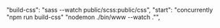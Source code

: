 "build-css": "sass --watch public/scss:public/css",
"start": "concurrently \"npm run build-css\" \"nodemon ./bin/www --watch .\"",